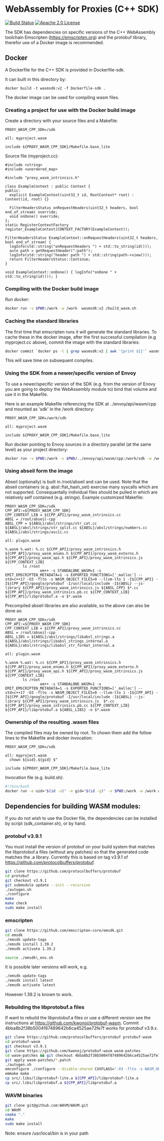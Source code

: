 # WebAssembly for Proxies (C++ SDK)

[![Build Status][build-badge]][build-link]
[![Apache 2.0 License][license-badge]][license-link]

The SDK has dependencies on specific versions of the C++ WebAssembly toolchain Emscripten (https://emscripten.org) and the protobuf library, therefor use of a Docker image is recommended.

## Docker

A Dockerfile for the C++ SDK is provided in Dockerfile-sdk.

It can built in this directory by:

```
docker build -t wasmsdk:v2 -f Dockerfile-sdk .
```

The docker image can be used for compiling wasm files.

### Creating a project for use with the Docker build image

Create a directory with your source files and a Makefile:

```
PROXY_WASM_CPP_SDK=/sdk

all: myproject.wasm

include ${PROXY_WASM_CPP_SDK}/Makefile.base_lite
```

Source file (myproject.cc):

```
#include <string>
#include <unordered_map>

#include "proxy_wasm_intrinsics.h"

class ExampleContext : public Context {
public:
  explicit ExampleContext(uint32_t id, RootContext* root) : Context(id, root) {}

  FilterHeadersStatus onRequestHeaders(uint32_t headers, bool end_of_stream) override;
  void onDone() override;
};
static RegisterContextFactory register_ExampleContext(CONTEXT_FACTORY(ExampleContext));

FilterHeadersStatus ExampleContext::onRequestHeaders(uint32_t headers, bool end_of_stream) {
  logInfo(std::string("onRequestHeaders ") + std::to_string(id()));
  auto path = getRequestHeader(":path");
  logInfo(std::string("header path ") + std::string(path->view()));
  return FilterHeadersStatus::Continue;
}

void ExampleContext::onDone() { logInfo("onDone " + std::to_string(id())); }
```

### Compiling with the Docker build image

Run docker:

```bash
docker run -v $PWD:/work -w /work  wasmsdk:v2 /build_wasm.sh
```

### Caching the standard libraries

The first time that emscripten runs it will generate the standard libraries.  To cache these in the docker image,
after the first successful compilation (e.g myproject.cc above), commit the image with the standard libraries:

```bash
docker commit `docker ps -l | grep wasmsdk:v2 | awk '{print $1}'` wasmsdk:v2
```

This will save time on subsequent compiles.

### Using the SDK from a newer/specific version of Envoy

To use a newer/specific version of the SDK (e.g. from the version of Enovy you are going to deploy the WebAssembly module to) bind that volume and use it in the Makefile.

Here is an example Makefile referencing the SDK at ../envoy/api/wasm/cpp and mounted as 'sdk' in the /work directory:

```
PROXY_WASM_CPP_SDK=/work/sdk

all: myproject.wasm

include ${PROXY_WASM_CPP_SDK}/Makefile.base_lite
```

Run docker pointing to Envoy sources in a directory parallel (at the same level) as your project directory:

```bash
docker run -v $PWD:/work -v $PWD/../envoy/api/wasm/cpp:/work/sdk -w /work  wasmsdk:v2 bash /build_wasm.sh
```

### Using abseil form the image

Abseil (optionally) is built in /root/abseil and can be used. Note that the abseil containers (e.g. absl::flat\_hash\_set) exercise many syscalls which are not supported. Consequantally individual files should be pulled in which are relatively self contained (e.g. strings). Example customized Makefile:

```
PROXY_WASM_CPP_SDK=/sdk
CPP_API:=${PROXY_WASM_CPP_SDK}
CPP_CONTEXT_LIB = ${CPP_API}/proxy_wasm_intrinsics.cc
ABSL = /root/abseil-cpp
ABSL_CPP = ${ABSL}/absl/strings/str_cat.cc ${ABSL}/absl/strings/str_split.cc ${ABSL}/absl/strings/numbers.cc ${ABSL}/absl/strings/ascii.cc

all: plugin.wasm

%.wasm %.wat: %.cc ${CPP_API}/proxy_wasm_intrinsics.h ${CPP_API}/proxy_wasm_enums.h ${CPP_API}/proxy_wasm_externs.h ${CPP_API}/proxy_wasm_api.h ${CPP_API}/proxy_wasm_intrinsics.js ${CPP_CONTEXT_LIB}
        ls /root
                em++ -s STANDALONE_WASM=1 -s EMIT_EMSCRIPTEN_METADATA=1 -s EXPORTED_FUNCTIONS=['_malloc'] --std=c++17 -O3 -flto -s WASM_OBJECT_FILES=0 --llvm-lto 1 -I${CPP_API} -I${CPP_API}/google/protobuf -I/usr/local/include -I${ABSL} --js-library ${CPP_API}/proxy_wasm_intrinsics.js ${ABSL_CPP} $*.cc ${CPP_API}/proxy_wasm_intrinsics.pb.cc ${CPP_CONTEXT_LIB} ${CPP_API}/libprotobuf.a -o $*.wasm
```

Precompiled abseil libraries are also available, so the above can also be done as:

```
PROXY_WASM_CPP_SDK=/sdk
CPP_API:=${PROXY_WASM_CPP_SDK}
CPP_CONTEXT_LIB = ${CPP_API}/proxy_wasm_intrinsics.cc
ABSL = /root/abseil-cpp
ABSL_LIBS = ${ABSL}/absl/strings/libabsl_strings.a ${ABSL}/absl/strings/libabsl_strings_internal.a  ${ABSL}/absl/strings/libabsl_str_format_internal.a

all: plugin.wasm

%.wasm %.wat: %.cc ${CPP_API}/proxy_wasm_intrinsics.h ${CPP_API}/proxy_wasm_enums.h ${CPP_API}/proxy_wasm_externs.h ${CPP_API}/proxy_wasm_api.h ${CPP_API}/proxy_wasm_intrinsics.js ${CPP_CONTEXT_LIB}
        ls /root
                em++ -s STANDALONE_WASM=1 -s EMIT_EMSCRIPTEN_METADATA=1 -s EXPORTED_FUNCTIONS=['_malloc'] --std=c++17 -O3 -flto -s WASM_OBJECT_FILES=0 --llvm-lto 1 -I${CPP_API} -I${CPP_API}/google/protobuf -I/usr/local/include -I${ABSL} --js-library ${CPP_API}/proxy_wasm_intrinsics.js  $*.cc ${CPP_API}/proxy_wasm_intrinsics.pb.cc ${CPP_CONTEXT_LIB} ${CPP_API}/libprotobuf.a ${ABSL_LIBS} -o $*.wasm
```

### Ownership of the resulting .wasm files

The compiled files may be owned by root.  To chown them add the follow lines to the Makefile and docker invocation:

```
PROXY_WASM_CPP_SDK=/sdk

all: myproject.wasm
  chown ${uid}.${gid} $^

include ${PROXY_WASM_CPP_SDK}/Makefile.base_lite
```

Invocation file (e.g. build.sh):

```bash
#!/bin/bash
docker run -e uid="$(id -u)" -e gid="$(id -g)" -v $PWD:/work -w /work wasmsdk:v2 /build_wasm.sh
```

## Dependencies for building WASM modules:

If you do not wish to use the Docker file, the dependencies can be installed by script (sdk\_container.sh), or by hand.

### protobuf v3.9.1

You must install the version of protobuf on your build system that matches the libprotobuf.a files (without any patches) so that the generated code matches the .a library.  Currently this is based on tag v3.9.1 of https://github.com/protocolbuffers/protobuf.

```bash
git clone https://github.com/protocolbuffers/protobuf
cd protobuf
git checkout v3.9.1
git submodule update --init --recursive
./autogen.sh
./configure
make
make check
sudo make install
```

### emscripten

```bash
git clone https://github.com/emscripten-core/emsdk.git
cd emsdk
./emsdk update-tags
./emsdk install 1.39.2
./emsdk activate 1.39.2

source ./emsdk\_env.sh
```

It is possible later versions will work, e.g.

```bash
./emsdk update-tags
./emsdk install latest
./emsdk activate latest
```

However 1.39.2 is known to work.

### Rebuilding the libprotobuf.a files

If want to rebuild the libprotobuf.a files or use a different version see the instructions at https://github.com/kwonoj/protobuf-wasm. Commit 4bba8b2f38b5004f87489642b6ca4525ae72fe7f works for protobuf v3.9.x.

```bash
git clone https://github.com/protocolbuffers/protobuf protobuf-wasm
cd protobuf-wasm
git checkout v3.9.1
git clone https://github.com/kwonoj/protobuf-wasm wasm-patches
cd wasm-patches && git checkout 4bba8b2f38b5004f87489642b6ca4525ae72fe7f && cd ..
git apply wasm-patches/*.patch
./autogen.sh
emconfigure ./configure --disable-shared CXXFLAGS="-O3 -flto -s WASM_OBJECT_FILES=0 --llvm-lto 1"
emmake make
cp src/.libs/libprotobuf-lite.a ${CPP_API}/libprotobuf-lite.a
cp src/.libs/libprotobuf.a ${CPP_API}/libprotobuf.a
```

### WAVM binaries

```bash
git clone git@github.com:WAVM/WAVM.git
cd WAVM
cmake "."
make
sudo make install
```

Note: ensure /usr/local/bin is in your path


[build-badge]: https://github.com/proxy-wasm/proxy-wasm-cpp-sdk/workflows/C++/badge.svg?branch=master
[build-link]: https://github.com/proxy-wasm/proxy-wasm-cpp-sdk/actions?query=workflow%3AC%2B%2B+branch%3Amaster
[license-badge]: https://img.shields.io/github/license/proxy-wasm/proxy-wasm-cpp-sdk
[license-link]: https://github.com/proxy-wasm/proxy-wasm-cpp-sdk/blob/master/LICENSE
